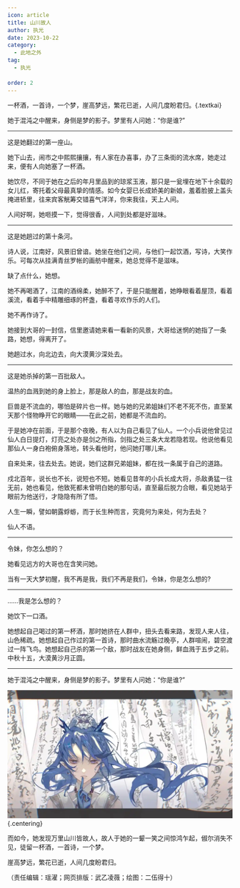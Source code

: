 ```yaml
---
icon: article
title: 山川故人
author: 执光
date: 2023-10-22
category:
  - 此地之外
tag:
  - 执光

order: 2
---
```


一杯酒，一首诗，一个梦，崖高梦远，繁花已逝，人间几度盼君归。{.textkai}

<!-- more -->

她于混沌之中醒来，身侧是梦的影子。梦里有人问她：“你是谁?”

---

这是她翻过的第一座山。

她下山去，闹市之中熙熙攘攘，有人家在办喜事，办了三条街的流水席，她走过来，便有人向她塞了一杯酒。

她饮尽，不同于她在之后的年月里品到的琼浆玉液，那只是一瓮埋在地下十余载的女儿红，寄托着父母最真挚的情感。如今女婴已长成娇美的新娘，羞着脸披上盖头掩进轿里，往来宾客觥筹交错喜气洋洋，你来我往，天上人间。

人间好啊，她咂摸一下，觉得很香，人间到处都是好滋味。

---

这是她趟过的第十条河。

诗人说，江南好，风景旧曾谙。她坐在他们之间，与他们一起饮酒，写诗，大笑作乐。可每次从挂满青丝罗帐的画舫中醒来，她总觉得不是滋味。

缺了点什么，她想。

她不再喝酒了，江南的酒绵柔，她醉不了，于是只能醒着，她睁眼看着屋顶，看着溪流，看着手中精雕细琢的杯盏，看着寻欢作乐的人们。

她不再作诗了。

她接到大哥的一封信，信里邀请她来看一看新的风景，大哥给迷惘的她指了一条路，她想，得离开了。

她趟过水，向北边去，向大漠黄沙深处去。

---

这是她杀掉的第一百批敌人。

温热的血溅到她的身上脸上，那是敌人的血，那是战友的血。

巨兽是不流血的，哪怕是碎片也一样。她与她的兄弟姐妹们不老不死不伤，直至某天那个怪物睁开它的眼睛——在此之前，她都是不流血的。

于是她冲在前面，于是那个夜晚，有人以为自己看见了仙人。一个小兵说他曾见过仙人白日提灯，灯亮之处亦是剑之所指，剑指之处三条大龙若隐若现。他说他看见那仙人一身白袍俯身落地，转头看他时，他问她打哪儿来。

自来处来，往去处去。她说，她们这群兄弟姐妹，都在找一条属于自己的道路。

戍北百年，说长也不长，说短也不短。她看见昔年的小兵长成大将，杀敌勇猛一往无前，她也看见，他致死都未曾明白她的那句话，直至最后脱力合眼，看见她站于眼前为他送行，才隐隐有所了悟。

人生一瞬，譬如朝露蜉蝣，而于长生种而言，究竟何为来处，何为去处？

仙人不语。

---

令妹，你怎么想的？

她看见远方的大哥也在含笑问她。

当有一天大梦初醒，我不再是我，我们不再是我们，令妹，你是怎么想的?

---

……我是怎么想的？

她饮下一口酒。

她想起自己喝过的第一杯酒，那时她挤在人群中，扭头去看来路，发现人来人往，山色稀疏。她想起自己作过的第一首诗，那时曲水流觞过晚亭，人群喧闹，碧空渡过一阵飞鸟。她想起自己杀的第一个敌，那时战友在她身侧，鲜血溅于五步之前。中秋十五，大漠黄沙月正圆。

---

她于混沌之中醒来，身侧是梦的影子。梦里有人问她：“你是谁?”

![](./res/illustration/令（二伍得十）.webp) {.centering}

而如今，她发现万里山川皆故人，故人于她的一颦一笑之间惊鸿乍起，俶尔消失不见，徒留一杯酒，一首诗，一个梦。

崖高梦远，繁花已逝，人间几度盼君归。

（责任编辑：瑶濯；网页排版：武乙凌薇；绘图：二伍得十）

<FakeAds />